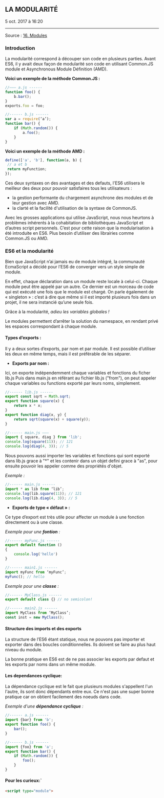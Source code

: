 ## LA MODULARITÉ
5 oct. 2017 à 16:20
- - - -
Source : [16. Modules](http://exploringjs.com/es6/ch_modules.html)

### **Introduction**

La modularité correspond à découper son code en plusieurs parties.
Avant ES6, il y avait deux façon de modularité son code en utilisant Common.JS module et Asynchronous Module Définition (AMD).

**Voici un exemple de la méthode Common.JS :**


```js
//——— a.js ------
function foo() {
    b.bar();
}
exports.foo = foo;

//------ b.js ------
var a = require(‘a’);
function bar() {
    if (Math.random()) {
        a.foo();
    }
}
```

**Voici un exemple de la méthode AMD :**


```js
define(['a', 'b'], function(a, b) {
 // a et b
 return myFunction;
});
```

Ces deux syntaxes on des avantages et des defauts, l'ES6 utilisera le meilleur des deux pour pouvoir satisfaires tous les utilisateurs :
 - la gestion performante du chargement asynchrone des modules et de leur gestion avec AMD.
 - la clarté et la facilité d'utilisation de la syntaxe de CommonJS.

Avec les grosses applications qui utilise JavaScript, nous nous heurtons à problèmes inhérents à la cohabitation de bibliothèques JavaScript et d’autres script personnels.
C’est pour cette raison que la modularisation à été introduite en ES6. Plus besoin d’utiliser des librairies comme Common.JS ou AMD.



### **ES6 et la modularité**

Bien que JavaScript n’ai jamais eu de module intégré, la communauté EcmaScript a décidé pour l’ES6 de converger vers un style simple de module.

En effet, chaque déclaration dans un module reste locale à celui-ci.
Chaque module peut être appelé par un autre. Ce dernier est un morceau de code qui est exécuté une fois que le module est chargé.
On parle également de « singleton » : c’est à dire que même si il est importé plusieurs fois dans un projet, il ne sera instancié qu’une seule fois.

Grâce à la modularité, _adieu les variables globales !_

Le modules permettent d’arrêter la solution du namespace, en rendant privé les espaces correspondant à chaque module.

#### **Types d’exports :**

Il y a deux sortes d’exports, par nom et par module. Il est possible d’utiliser les deux en même temps, mais il est préférable de les séparer.

* **Exports par nom :**

 Ici, on exporte indépendemment chaque variables et fonctions du ficher lib.js
 Puis dans main.js en référant au fichier lib.js ("from"), on peut appeler chaque variables ou functions exporté par leurs noms, simplement.

```js
//------ lib.js ------
export const sqrt = Math.sqrt;
export function square(x) {
    return x * x;
}
export function diag(x, y) {
    return sqrt(square(x) + square(y));
}

//------ main.js ———
import { square, diag } from 'lib';
console.log(square(11)); // 121
console.log(diag(4, 3)); // 5
```

Nous pouvons aussi importer les variables et fonctions qui sont exporté dans lib.js grace à "*" et les contenir dans un objet defini grace à "as", pour ensuite pouvoir les appeler comme des propriétés d'objet.


*Exemple :*

```js
//------ main.js ------
import * as lib from ‘lib’;
console.log(lib.square(11)); // 121
console.log(lib.diag(4, 3)); // 5
```

* **Exports de type « défaut » :**

Ce type d’export est très utile pour affecter un module à une fonction directement ou à une classe.

*Exemple pour une **fontion** :*

```js
//------ myFunc.js ------
export default function ()
{
	console.log('hello')
}

//------ main1.js ------
import myFunc from ‘myFunc’;
myFunc(); // hello
```

*Exemple pour une **classe** :*

```js
//------ MyClass.js ------
export default class {} // no semicolon!

//------ main2.js ------
import MyClass from ‘MyClass’;
const inst = new MyClass();
```


#### **Structure des imports et des exports**

La structure de l’ES6 étant statique, nous ne pouvons pas importer et exporter dans des boucles conditionnelles. Ils doivent se faire au plus haut niveau du module.

La bonne pratique en ES6 est de ne pas associer les exports par defaut et les exports par noms dans un même module.

#### **Les dependances cyclique:**

La dépendance cyclique est le fait que plusieurs  modules s'appellent l'un l'autre, ils sont donc dépendants entre eux.
Ce n'est pas une super bonne pratique car on obtient facilement des noeuds dans code.

*Exemple d'une **dépendance cyclique** :*

```js
//------ a.js ------
import {bar} from 'b';
export function foo() {
    bar();
}

//------ b.js ------
import {foo} from 'a';
export function bar() {
    if (Math.random()) {
        foo();
    }
}
```


#### **Pour les curieux:**`

```html
<script type="module">
```